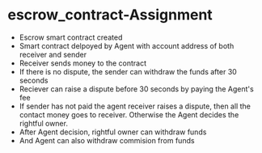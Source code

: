 # escrow_contract-Assignment
  - Escrow smart contract created
  - Smart contract delpoyed by Agent with account address of both receiver and sender
  - Receiver sends money to the contract
  - If there is no dispute, the sender can withdraw the funds after 30 seconds
  - Reciever can raise a dispute before 30 seconds by paying the Agent's fee
  - If sender has not paid the agent receiver raises a dispute, then all the contact money goes to receiver. Otherwise the Agent decides the rightful owner.
  - After Agent decision, rightful owner can withdraw  funds
  - And Agent can also withdraw commision from funds
